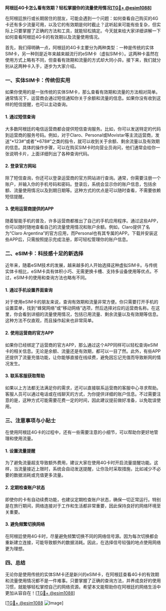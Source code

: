 **阿根廷4G卡怎么看有效期？轻松掌握你的流量使用情况[[TG💪+ @esim1088](https://t.me/s/esim1088)]**

在阿根廷旅行或长期居住的朋友，可能会遇到一个问题：如何查看自己购买的4G卡还有多少流量可用，以及它的有效期是何时截止？这听起来可能有些复杂，但实际上只要掌握了正确的方法和工具，就能轻松搞定。今天就来给大家详细讲解一下如何查看阿根廷4G卡的有效期以及流量使用情况。

首先，我们得明确一点，阿根廷的4G卡主要分为两种类型：一种是传统的实体SIM卡，另一种则是近年来越来越流行的eSIM卡（虚拟SIM卡）。这两种卡虽然在使用方式上略有不同，但查看有效期和流量的方式却大同小异。接下来，我们就分别从这两种卡入手，逐步为大家介绍。

### 一、实体SIM卡：传统但实用

如果你使用的是一张传统的实体SIM卡，那么查看有效期和流量的方法相对简单。通常情况下，运营商会通过短信通知你关于余额和流量的信息。如果你没有收到这样的短信提醒，也可以主动查询。

#### 1. 通过短信查询
大多数阿根廷的电信运营商都会提供短信查询服务。比如，你可以发送特定的代码到运营商的服务号码。例如，对于Claro、Personal或Movistar等主流运营商，发送“*123#”或者“*678#”之类的指令，就可以收到关于余额、剩余流量以及有效期的信息。具体的操作步骤，可以在购买SIM卡时向营业员询问，他们通常会给你一张说明卡片，上面详细列出了各种查询代码。

#### 2. 登录官方网站
除了短信查询，你还可以登录运营商的官方网站进行查询。通常，你需要注册一个账户，并输入你的手机号码和密码。登录后，系统会显示你的账户信息，包括余额、流量使用情况以及到期日期等。这种方式的优点是可以随时查看，不需要依赖短信提醒。

#### 3. 使用运营商提供的APP
随着智能手机的普及，许多运营商都推出了自己的手机应用程序。通过这些APP，你可以随时随地查看自己的流量使用情况和账户余额。例如，Claro提供了名为“Claro Argentina”的官方应用，而Personal也有其专属的APP。下载并安装这些APP后，只需按照提示完成注册，即可轻松管理你的账户信息。

### 二、eSIM卡：科技感十足的新选择

近年来，随着eSIM技术的发展，越来越多的人开始选择这种虚拟SIM卡。与传统实体卡相比，eSIM卡具有体积小巧、无需更换卡槽、支持多设备使用等优点。不过，eSIM卡的使用和查询方法也略有不同。

#### 1. 通过手机设置界面查询
对于使用eSIM卡的朋友来说，查询有效期和流量非常方便。你只需要打开手机的设置菜单，找到“蜂窝网络”或“移动网络”选项，然后选择对应的运营商名称。在这里，你会看到详细的流量使用情况，包括已用流量、剩余流量以及有效期等信息。这种方法不仅直观，而且操作起来也非常简单。

#### 2. 使用运营商的官方APP
如果你已经绑定了运营商的官方APP，那么通过这个APP同样可以轻松查询eSIM卡的相关信息。无论是余额、流量还是有效期，都可以一目了然。此外，有些APP还提供了流量充值功能，让你能够直接在线续费，避免因忘记充值而导致断网的情况发生。

#### 3. 联系客服获取帮助
如果以上方法都无法满足你的需求，还可以直接联系运营商的客服中心寻求帮助。客服人员可以通过电话或在线聊天的方式，为你提供详细的账户信息。不过需要注意的是，这种方式可能需要花费一定的时间，因此建议提前做好准备，以免耽误使用。

### 三、注意事项与小贴士

在使用阿根廷4G卡的过程中，还有一些需要注意的小细节，可以帮助你更好地管理和使用流量。

#### 1. 设置流量提醒
为了避免流量超支导致额外费用，建议大家在使用4G卡时开启流量提醒功能。这样，当流量接近上限时，系统会自动发送提醒，让你及时采取措施，比如减少不必要的数据消耗或充值更多流量。

#### 2. 定期检查账户状态
即使你的卡有自动续费功能，也建议定期检查账户状态，确保一切正常运行。特别是在旅行期间，网络连接对于工作和生活都非常重要，因此保持良好的网络环境至关重要。

#### 3. 避免频繁切换网络
在阿根廷使用4G卡时，尽量避免频繁切换不同的网络信号源。因为每次切换都会重新建立连接，可能导致额外的数据消耗。因此，在选择信号较强的地点使用网络更为理想。

### 四、总结

无论你是使用传统的实体SIM卡还是新兴的eSIM卡，在阿根廷查看4G卡的有效期和流量使用情况都不是一件难事。只要掌握了正确的查询方法，并养成良好的使用习惯，就能够轻松掌控自己的网络资源。希望本文能帮助你在阿根廷的网络生活中更加从容自在！[[TG💪+ @esim1088](https://t.me/s/esim1088)]

[[TG💪+ @esim1088](https://t.me/s/esim1088) ![Image](https://i.postimg.cc/4NQfJmqS/Snipaste-2025-05-13-00-14-12.png)]